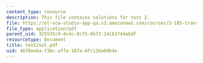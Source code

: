 ```yaml
---
content_type: resource
description: This file contains solutions for test 2.
file: https://ol-ocw-studio-app-qa.s3.amazonaws.com/courses/3-185-transport-phenomena-in-materials-engineering-fall-2003/46f8eebaf3bcaffa107a6fc126a69b4e_test2sol.pdf
file_type: application/pdf
parent_uid: 325535c9-4c4c-8cf5-6b71-24cb3744abdf
resourcetype: Document
title: test2sol.pdf
uid: 46f8eeba-f3bc-affa-107a-6fc126a69b4e
---
```

